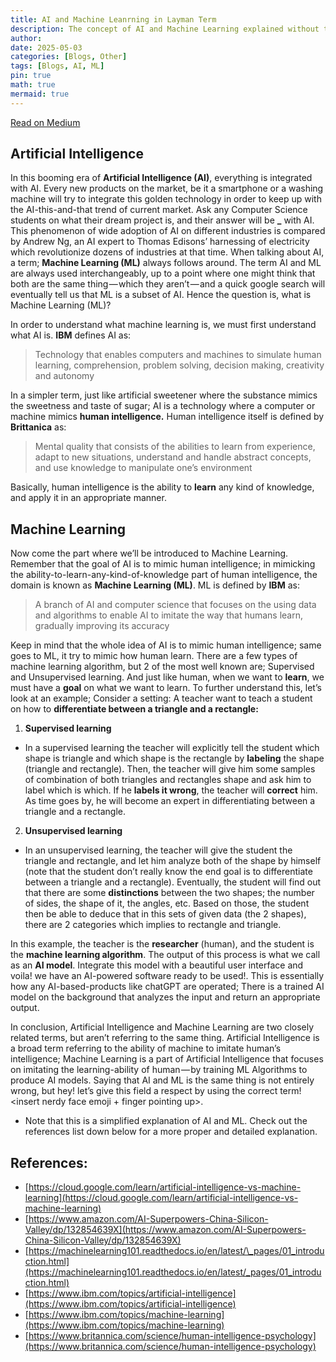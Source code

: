 ```yaml
---
title: AI and Machine Leanrning in Layman Term
description: The concept of AI and Machine Learning explained without tech jargon
author: 
date: 2025-05-03 
categories: [Blogs, Other]
tags: [Blogs, AI, ML]
pin: true
math: true
mermaid: true
---
```


[Read on Medium](https://wahbakamaluddin.medium.com/artificial-intelligence-and-machine-learning-in-layman-term-14da9b485ffd)

## Artificial Intelligence

In this booming era of **Artificial Intelligence (AI)**, everything is integrated with AI. Every new products on the market, be it a smartphone or a washing machine will try to integrate this golden technology in order to keep up with the AI-this-and-that trend of current market. Ask any Computer Science students on what their dream project is, and their answer will be **\_** with AI. This phenomenon of wide adoption of AI on different industries is compared by Andrew Ng, an AI expert to Thomas Edisons’ harnessing of electricity which revolutionize dozens of industries at that time. When talking about AI, a term; **Machine Learning (ML)** always follows around. The term AI and ML are always used interchangeably, up to a point where one might think that both are the same thing — which they aren’t — and a quick google search will eventually tell us that ML is a subset of AI. Hence the question is, what is Machine Learning (ML)?

In order to understand what machine learning is, we must first understand what AI is. **IBM** defines AI as:

> Technology that enables computers and machines to simulate human learning, comprehension, problem solving, decision making, creativity and autonomy

In a simpler term, just like artificial sweetener where the substance mimics the sweetness and taste of sugar; AI is a technology where a computer or machine mimics **human intelligence.** Human intelligence itself is defined by **Brittanica** as:

> Mental quality that consists of the abilities to learn from experience, adapt to new situations, understand and handle abstract concepts, and use knowledge to manipulate one’s environment

Basically, human intelligence is the ability to **learn** any kind of knowledge, and apply it in an appropriate manner.

## Machine Learning

Now come the part where we’ll be introduced to Machine Learning. Remember that the goal of AI is to mimic human intelligence; in mimicking the ability-to-learn-any-kind-of-knowledge part of human intelligence, the domain is known as **Machine Learning (ML)**. ML is defined by **IBM** as:

> A branch of AI and computer science that focuses on the using data and algorithms to enable AI to imitate the way that humans learn, gradually improving its accuracy

Keep in mind that the whole idea of AI is to mimic human intelligence; same goes to ML, it try to mimic how human learn. There are a few types of machine learning algorithm, but 2 of the most well known are; Supervised and Unsupervised learning. And just like human, when we want to **learn**, we must have a **goal** on what we want to learn. To further understand this, let’s look at an example; Consider a setting: A teacher want to teach a student on how to **differentiate between a triangle and a rectangle:**

1. **Supervised learning**

- In a supervised learning the teacher will explicitly tell the student which shape is triangle and which shape is the rectangle by **labeling** the shape (triangle and rectangle). Then, the teacher will give him some samples of combination of both triangles and rectangles shape and ask him to label which is which. If he **labels it wrong**, the teacher will **correct** him. As time goes by, he will become an expert in differentiating between a triangle and a rectangle.

2. **Unsupervised learning**

- In an unsupervised learning, the teacher will give the student the triangle and rectangle, and let him analyze both of the shape by himself (note that the student don’t really know the end goal is to differentiate between a triangle and a rectangle). Eventually, the student will find out that there are some **distinctions** between the two shapes; the number of sides, the shape of it, the angles, etc. Based on those, the student then be able to deduce that in this sets of given data (the 2 shapes), there are 2 categories which implies to rectangle and triangle.

In this example, the teacher is the **researcher** (human), and the student is the **machine learning algorithm**. The output of this process is what we call as an **AI model**. Integrate this model with a beautiful user interface and voila! we have an AI-powered software ready to be used!. This is essentially how any AI-based-products like chatGPT are operated; There is a trained AI model on the background that analyzes the input and return an appropriate output.

In conclusion, Artificial Intelligence and Machine Learning are two closely related terms, but aren’t referring to the same thing. Artificial Intelligence is a broad term referring to the ability of machine to imitate human’s intelligence; Machine Learning is a part of Artificial Intelligence that focuses on imitating the learning-ability of human — by training ML Algorithms to produce AI models. Saying that AI and ML is the same thing is not entirely wrong, but hey! let’s give this field a respect by using the correct term! <insert nerdy face emoji + finger pointing up>.

- Note that this is a simplified explanation of AI and ML. Check out the references list down below for a more proper and detailed explanation.

## References:

- [https://cloud.google.com/learn/artificial-intelligence-vs-machine-learning](https://cloud.google.com/learn/artificial-intelligence-vs-machine-learning)
- [https://www.amazon.com/AI-Superpowers-China-Silicon-Valley/dp/132854639X](https://www.amazon.com/AI-Superpowers-China-Silicon-Valley/dp/132854639X)
- [https://machinelearning101.readthedocs.io/en/latest/\_pages/01_introduction.html](https://machinelearning101.readthedocs.io/en/latest/_pages/01_introduction.html)
- [https://www.ibm.com/topics/artificial-intelligence](https://www.ibm.com/topics/artificial-intelligence)
- [https://www.ibm.com/topics/machine-learning](https://www.ibm.com/topics/machine-learning)
- [https://www.britannica.com/science/human-intelligence-psychology](https://www.britannica.com/science/human-intelligence-psychology)

